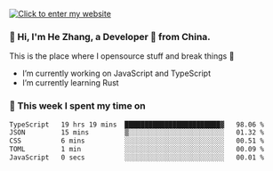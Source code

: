[![Click to enter my website](https://github.com/zh30/zh30/assets/7930156/296bb9cd-4f46-46cd-bafa-863948241503)](https://zhanghe.dev) 

### 👋 Hi, I'm He Zhang, a Developer 🚀 from China.

This is the place where I opensource stuff and break things :rofl:

- I’m currently working on JavaScript and TypeScript
- I’m currently learning Rust

### 💪 This week I spent my time on

<!--START_SECTION:waka-->

```txt
TypeScript   19 hrs 19 mins  ████████████████████████▓   98.06 %
JSON         15 mins         ▒░░░░░░░░░░░░░░░░░░░░░░░░   01.32 %
CSS          6 mins          ░░░░░░░░░░░░░░░░░░░░░░░░░   00.51 %
TOML         1 min           ░░░░░░░░░░░░░░░░░░░░░░░░░   00.09 %
JavaScript   0 secs          ░░░░░░░░░░░░░░░░░░░░░░░░░   00.01 %
```

<!--END_SECTION:waka-->

